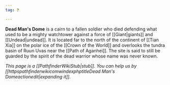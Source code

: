 ```yaml
---
tag: ❓

---
```

> 
**Dead Man's Dome** is a cairn to a fallen soldier who died defending what used to be a mighty watchtower against a force of [[Giant|giants]] and [[Undead|undead]]. It is located far to the north of the continent of [[Tian Xia]] on the polar ice of the [[Crown of the World]] and overlooks the tundra basin of Ruun Uvas near the [[Path of Aganhei]]. The site is said to still be guarded by the spirit of the dead warrior whose name was never known.



*This page is a [[PathfinderWikiStub|stub]]. You can help us by [[httpspathfinderwikicomwindexphptitleDead Man's Domeactionedit|expanding it]].*






